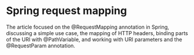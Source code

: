 # Spring request mapping

The article focused on the @RequestMapping annotation in Spring, discussing a simple use case, the mapping of HTTP headers, binding parts of the URI with @PathVariable, and working with URI parameters and the @RequestParam annotation.